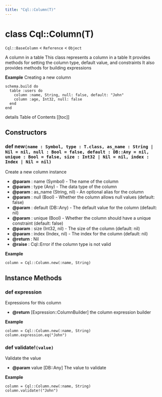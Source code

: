 ```yaml
---
title: "Cql::Column(T)"
---
```


# class Cql::Column(T)

`Cql::BaseColumn` < `Reference` < `Object`

A column in a table
This class represents a column in a table
It provides methods for setting the column type, default value, and constraints
It also provides methods for building expressions

**Example** Creating a new column

```crystal
schema.build do
  table :users do
    column :name, String, null: false, default: "John"
    column :age, Int32, null: false
  end
end
```

details Table of Contents
[[toc]]

## Constructors

### def new`(name : Symbol, type : T.class, as_name : String | Nil = nil, null : Bool = false, default : DB::Any = nil, unique : Bool = false, size : Int32 | Nil = nil, index : Index | Nil = nil)`

Create a new column instance

- **@param** : name (Symbol) - The name of the column
- **@param** : type (Any) - The data type of the column
- **@param** : as_name (String, nil) - An optional alias for the column
- **@param** : null (Bool) - Whether the column allows null values (default: false)
- **@param** : default (DB::Any) - The default value for the column (default: nil)
- **@param** : unique (Bool) - Whether the column should have a unique constraint (default: false)
- **@param** : size (Int32, nil) - The size of the column (default: nil)
- **@param** : index (Index, nil) - The index for the column (default: nil)
- **@return** : Nil
- **@raise** : Cql::Error if the column type is not valid

**Example**

```crystal
column = Cql::Column.new(:name, String)
```

## Instance Methods

### def expression

Expressions for this column

- **@return** [Expression::ColumnBuilder] the column expression builder

**Example**

```crystal
column = Cql::Column.new(:name, String)
column.expression.eq("John")
```

### def validate!`(value)`

Validate the value

- **@param** value [DB::Any] The value to validate

**Example**

```crystal
column = Cql::Column.new(:name, String)
column.validate!("John")
```
